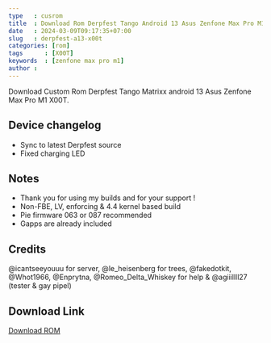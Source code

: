 ```yaml
---
type   : cusrom
title  : Download Rom Derpfest Tango Android 13 Asus Zenfone Max Pro M1
date   : 2024-03-09T09:17:35+07:00
slug   : derpfest-a13-x00t
categories: [rom]
tags      : [X00T]
keywords  : [zenfone max pro m1]
author : 
---
```


Download Custom Rom Derpfest Tango Matrixx android 13 Asus Zenfone Max Pro M1 X00T.

## Device changelog
- Sync to latest Derpfest source
- Fixed charging LED

## Notes
- Thank you for using my builds and for your support !
- Non-FBE, LV, enforcing & 4.4 kernel based build
- Pie firmware 063 or 087 recommended
- Gapps are already included 

## Credits
@icantseeyouuu for server, @le_heisenberg for trees, @fakedotkit, @Whot1966, @Enprytna, @Romeo_Delta_Whiskey for help & @agiiillll27 (tester & gay pipel)

## Download Link
[Download ROM](https://tutwuri.id/D2rs)
